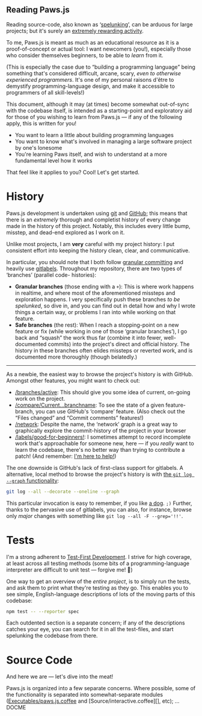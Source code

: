 Reading Paws.js
---------------
Reading source-code, also known as ‘[spelunking][]’, can be arduous for large projects; but it's
surely an [extremely rewarding activity][ReadGreatPrograms].

To me, Paws.js is meant as much as an educational resource as it is a proof-of-concept or actual
tool: I want newcomers (you!), especially those who consider themselves beginners, to be able to
*learn* from it.

(This is especially the case due to “building a programming language” being something that's
 considered difficult, arcane, scary, *even to otherwise experienced programmers*. It's one of my
 personal raisons d'être to demystify programming-language design, and make it accessible to
 programmers of all skill-levels!)

This document, although it may (at times) become somewhat out-of-sync with the codebase itself, is
intended as a starting-point and exploratory aid for those of you wishing to learn from Paws.js — if
any of the following apply, this is written for you!

 - You want to learn a little about building programming languages
 - You want to know what's involved in managing a large software project by one's lonesome
 - You're learning Paws itself, and wish to understand at a more fundamental level how it works

That feel like it applies to you? Cool! Let's get started.

   [spelunking]: <http://queue.acm.org/detail.cfm?id=945136>
      "Code Spelunking: Exploring Cavernous Code Bases — George V. Neville-Neil"
   [ReadGreatPrograms]: <http://wiki.c2.com/?ReadGreatPrograms>


History
=======
Paws.js development is undertaken using [git][] and [GitHub][]; this means that there is an
*extremely* thorough and completist history of every change made in the history of this project.
Notably, this includes every little bump, misstep, and dead-end explored as I work on it.

Unlike most projects, I am **very** careful with my project history: I put consistent effort into
keeping the history clean, clear, and communicative.

In particular, you should note that I both follow [granular committing][] and heavily use
[gitlabels][]. Throughout my repository, there are two types of ‘branches’ (parallel code-
histories):

 - **Granular branches** (those ending with a `+`): This is where work happens in realtime, and
   where most of the aforementioned missteps and exploration happens. I very specifically push these
   branches *to be spelunked*, so dive in, and you can find out in detail how and why I wrote things
   a certain way, or problems I ran into while working on that feature.
 - **Safe branches** (the rest): When I reach a stopping-point on a new feature or fix (while
   working in one of those ‘granular branches’), I go back and “squash” the work thus far (combine
   it into fewer, well-documented commits) into the project's direct and official history. The
   history in these branches often elides missteps or reverted work, and is documented more
   thoroughly (though belatedly.)

----

As a newbie, the easiest way to browse the project's history is with GitHub. Amongst other features,
you might want to check out:

 - [/branches/active](https://github.com/ELLIOTTCABLE/Paws.js/branches/active):
   This should give you some idea of current, on-going work on the project.
 - [/compare/Current...branchname](https://github.com/ELLIOTTCABLE/Paws.js/compare/Current...queueless):
   To see the state of a given feature-branch, you can use GitHub's ‘compare’ feature. (Also check
   out the “Files changed” and “Commit comments” features!)
 - [/network](https://github.com/ELLIOTTCABLE/Paws.js/network):
   Despite the name, the ‘network’ graph is a great way to graphically explore the commit-history of
   the project in your browser
 - [/labels/good-for-beginners!](https://github.com/ELLIOTTCABLE/Paws.js/labels/good-for-beginners!):
   I sometimes attempt to record incomplete work that's approachable for someone new, here — if you
   *really* want to learn the codebase, there's no better way than trying to contribute a patch!
   (And remember: [I'm here to help!](./CONTRIBUTING.markdown))

The one downside is GitHub's lack of first-class support for gitlabels. A alternative, local method
to browse the project's history is with [the `git log --graph` functionality][git-log]:

```sh
git log --all --decorate --oneline --graph
```

This particular invocation is easy to remember, if you like [a dog][]. `;)` Further, thanks to the
pervasive use of gitlabels, you can also, for instance, browse only *major* changes with something
like `git log --all -F --grep='!!'`.

   [git]: <https://git-scm.com> "git: a free and open source distributed version control system"
   [GitHub]: <https://github.com> "GitHub: A development platform on top of git"
   [granular committing]: <http://blog.elliottcable.name/posts/granular_committing.xhtml>
      "Granular Committing: ELLIOTTCABLE's system for clean project histories"
   [gitlabels]: <http://ell.io/tt$.gitlabels#readme>
      ".gitlabels: ELLIOTTCABLE's system for git-commit filtering and searching"
   [git-log]: <http://gitready.com/advanced/2009/01/20/bend-logs-to-your-will.html>
      "git-ready's page on git-log"
   [a dog]: <https://stackoverflow.com/a/35075021/31897> "git adog!"


Tests
=====
I'm a strong adherent to [Test-First Development][tdd]. I strive for high coverage, at least across
all testing methods (some bits of a programming-language interpreter are difficult to unit test —
forgive me! 🤣)

One way to get an overview of the *entire project*, is to simply run the tests, and ask them to
print what they're testing as they go. This enables you to see simple, English-language descriptions
of lots of the moving parts of this codebase:

```sh
npm test -- --reporter spec
```

Each outdented section is a separate concern; if any of the descriptions catches your eye, you can
search for it in all the test-files, and start spelunking the codebase from there.

   [tdd]: <https://en.wikipedia.org/wiki/Test-driven_development> "Wikipedia on TDD"


Source Code
===========
And here we are — let's dive into the meat!

Paws.js is organized into a few separate concerns. Where possible, some of the functionality is
separated into somewhat-separate modules ([Executables/paws.js.coffee][] and
[Source/interactive.coffee][], etc); ... DOCME

   [Executables/paws.js.coffee]: <./Executables/paws.js.coffee>
